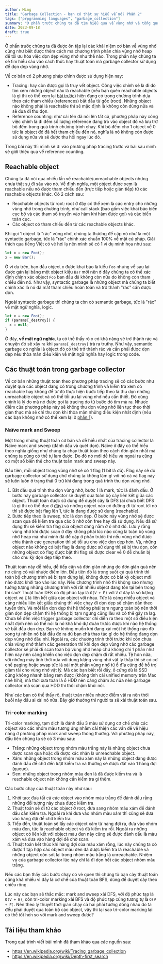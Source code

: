 ```yaml
---
author: Ming
title: "Garbage Collection - bạn có thật sự hiểu về nó? Phần 2"
tags: ["programming languages", "garbage_collection"]
summary: "Ở phần trước chúng ta đã tìm hiểu qua về vùng nhớ và tổng quan về garbage collection. Sang phần này chúng ta sẽ xem qua thuật toán mà garbage collector sử dụng để dọn vùng nhớ nhé."
date: 2023-09-18
draft: true
---
```


Ở phần trước chúng ta đã được ôn tập lại các khái niệm cơ bản về vùng nhớ cũng như biết được thêm cách mà chương trình phân chia vùng nhớ heap để tối ưu hóa việc dọn dẹp vùng nhớ như thế nào. Trong phần này chúng ta sẽ tìm hiểu sâu vào cách thức hay thuật toán mà garbage collector sử dụng để dọn dẹp vùng nhớ.

Về cơ bản có 2 phương pháp chính được sử dụng hiện nay:
* Tracing: hay còn được gọi là truy vết object. Công việc chính sẽ là đi dò tìm xem những object nào là reachable (nếu bạn quên reachable objects là gì thì có thể xem lại [bài trước](https://tekcatz.com/posts/garbage_collection/part_1/)) hiện đang có trong chương trình dựa theo các tham chiếu (references) bắt đầu từ gốc (root). Những object nào không phải là reachable thì sẽ mặc định là không còn dùng nữa và sẽ đưa đi thu dọn.
* Reference counting: như cái tên đã nói lên tất cả, phương pháp này công việc chính là đi đếm số lượng reference đang trỏ vào object đó và lưu trữ bộ đếm trong quá trình chương trình chạy. Khi bộ đếm cho 1 object về 0 tức là object đó đã hết tham chiếu đến nó, nghĩa là nó không còn được sử dụng nữa và sẽ được thu hồi ngay lúc đó.

Trong bài này thì mình sẽ đi vào phương pháp tracing trước và bài sau mình sẽ giới thiệu qua về reference counting.

## Reachable object

Chúng ta đã nói qua nhiều lần về reachable/unreachable objects nhưng chưa thật sự đi sâu vào nó. Về định nghĩa, một object được xem là reachable nếu nó được tham chiếu đến (trực tiếp hoặc gián tiếp) từ các reachable objects khác. Có 2 cách sau:
* Reachable objects từ root: root ở đây có thể xem là các entry cho những vùng nhớ trong chương trình, như call stack (bao gồm việc khai báo biến cục bộ và các tham số truyền vào hàm khi hàm được gọi) và các biến toàn cục.
* Các object có tham chiếu đến từ các reachable objects khác.

Khi gọi 1 object là "rác" vùng nhớ, chúng ta thường đề cập nó như là một syntactic garbage, tức là "rác" chính xác chuẩn 100% về mặt cú pháp. Giải thích qua tiếng Việt có vẻ hơi lạ nên mình sẽ có 1 ví dụ minh họa như sau:

```javascript
let x = new Foo();
x = new Bar();
```

Ở ví dụ trên, ban đầu object x được khai báo là kiểu `Foo` nhưng về sau lại được gán lại bằng một object kiểu `Bar` mới nên ở đây chúng ta có thể xác định chính xác object `Foo` ban đầu đã không còn nữa do không còn tham chiếu đến nó. Như vậy, syntactic garbage là những object mà chúng ta biết chính xác là nó đã mất tham chiếu hoàn toàn và trở thành "rác" cần được dọn.

Ngoài syntactic garbage thì chúng ta còn có semantic garbage, tức là "rác" về mặt ngữ nghĩa, logic.

```javascript
let x = new Foo();
if (params[_destroy]) {
  x = null;
}
```

Ở đây, **về mặt ngữ nghĩa**, ta có thể thấy rõ x có khả năng sẽ trở thành rác và chuyện đó sẽ xảy ra khi `params[_destroy]` trả ra truthy. Như vậy, semantic garbage có nghĩa là object đó có thể trở thành rác và cần phải được dọn dẹp nếu thỏa mãn điều kiện về mặt ngữ nghĩa hay logic trong code.

## Các thuật toán trong garbage collector

Về cơ bản những thuật toán theo phương pháp tracing sẽ có các bước như duyệt qua các object đang có trong chương trình và kiểm tra xem có reachable hay không để từ đó thực hiện bước tiếp theo là thu dọn những unreachable object và có thể tối ưu lại vùng nhớ nếu cần thiết. Đó cũng chính là lý do mà nó được gọi là tracing do từ bước dò tìm mà ra. Nhược điểm của phương pháp này sẽ không thu dọn vùng nhớ liên tục theo thời gian thực mà sẽ chỉ thu dọn khi thỏa mãn những điều kiện nhất định (nếu các bạn không nhớ có thể xem lại ở [phần 1](https://tekcatz.com/posts/garbage_collection/part_1/#gi%E1%BA%A3i-ph%C3%B3ng-v%C3%B9ng-nh%E1%BB%9B)).

### Naïve mark and Sweep

Một trong những thuật toán cơ bản và dễ hiểu nhất của tracing collector là Naïve mark and sweep (đánh dấu và quét dọn). Naïve ở đây có thể hiểu theo nghĩa giống như chúng ta chạy thuật toán theo cách đơn giản nhất mà chúng ta cũng có thể tự làm được. Do đó nó mới dễ hiểu và ngoài ra cũng có một số biến thể cho thuật toán mark and sweep này.

Đầu tiên, mỗi object trong vùng nhớ sẽ có 1 flag (1 bit là đủ). Flag này sẽ do garbage collector sử dụng chứ chúng ta không làm gì với nó cả và flag này sẽ luôn luôn ở trạng thái 0 trừ khi đang trong quá trình thu dọn vùng nhớ.

1. Bắt đầu quá trình thu dọn vùng nhớ, bước 1 là mark, tức là đánh dấu. Ở bước này garbage collector sẽ duyệt qua toàn bộ cây liên kết giữa các object. Thuật toán được sử dụng để duyệt cây là DFS (ai chưa biết DFS là gì thì có thể đọc ở [đây](https://en.wikipedia.org/wiki/Depth-first_search)) và những object nào có đường đi từ root tới nó thì sẽ được bật flag lên 1, tức là đang được sử dụng (reachable).
2. Bước tiếp theo là sweep, tức là dọn dẹp. Ở bước này vùng nhớ sẽ được scan qua để kiểm tra qua các ô nhớ còn free hay đã sử dụng. Nếu đã sử dụng thì sẽ kiểm tra flag của object đang nằm ở ô nhớ đó. Lưu ý rằng vùng nhớ khi được scan ở đây không phải lúc nào cũng là toàn bộ vùng nhớ heap mà như mình đã đề cập ở phần trước thì nếu vùng nhớ được chia thành các generation thì sẽ tối ưu cho việc dọn dẹp hơn. Và, những object nào không có bật flag là đang được sử dụng thì sẽ bị thu dọn, còn những object có flag được bật thì flag sẽ được clear về 0 để chuẩn bị cho chu kỳ dọn dẹp tiếp theo.

Thuật toán này dễ hiểu, dễ tiếp cận và đơn giản nhưng do đơn giản quá nên nó cũng có vài nhược điểm lớn. Đầu tiên đó là trong suốt cả quá trình thì toàn bộ chương trình sẽ bị tạm dừng lại, không được có bất kỳ object mới nào được khởi tạo vào lúc này. Nếu chương trình nhỏ thì không sao nhưng tưởng tượng những chương trình với rất nhiều object đang tồn tại bên trong thì sao? Thuật toán DFS có độ phức tạp là `O(V + E)` với `V` ở đây là số lượng object và `E` là liên kết giữa các object với nhau. Tức là càng nhiều object và càng nhiều liên kết giữa chúng thì việc chạy đi dọn dẹp sẽ chậm dần theo tuyến tính. Và mỗi lần dọn dẹp thì hệ thống phải tạm ngưng toàn bộ nên thời gian dọn dẹp chậm thì hệ thống bị tạm ngưng cũng lâu và có thể gây ra lag. Chưa kể đến việc trigger garbage collector chỉ diễn ra theo một số điều kiện nhất định nên có thể nói là nó khá khó dự đoán trước được khi nào hệ thống sẽ bắt đầu dọn dẹp. Bạn sẽ không muốn khi đang xài một hệ thống nào đó xong tự nhiên nó bắt đầu đơ ra dù bạn chả thao tác gì do hệ thống đang dọn dẹp vùng nhớ đâu nhỉ. Ngoài ra, các chương trình thời trước khi còn chưa chia vùng nhớ thành các generation thì khi dọn dẹp vùng nhớ các garbage collector sẽ phải đi scan toàn bộ vùng nhớ heap chứ không chỉ 1 phần như hiện nay nên càng khiến cho việc dọn dẹp chậm đi rất nhiều. Tệ hơn nữa, với những máy tính thời xưa với dung lượng vùng nhớ vật lý thấp thì sẽ có cơ chế paging hoặc swap tức là xài một phần vùng nhớ từ ổ đĩa cứng để hỗ trợ giảm tải cho vùng nhớ vật lý. Mà các bạn biết rồi đấy, ổ cứng dù là SSD cũng không nhanh bằng ram được (không tính cái unified memory trên Mac nhé hihi), mà thời xưa toàn là ổ HDD nên càng chậm ác nữa nên garbage collector mà scan qua HDD thì thôi chậm khỏi nói.

Như các bạn có thể thấy rõ, thuật toán nhiều nhược điểm vãi ra nên thời buổi này đâu ai xài nó nữa. Bây giờ thường thì người ta sẽ xài thuật toán sau.

### Tri-color marking

Tri-color marking, tạm dịch là đánh dấu 3 màu sử dụng cơ chế chia các object vào các nhóm màu tương ứng nhằm cải thiện các vấn đề về hiệu năng ở phương pháp mark and sweep thông thường. Với phương pháp này, đầu tiên chúng ta sẽ có 3 màu sau:
* Trắng: những object trong nhóm màu trắng này là những object chưa được scan qua hoặc đã được xác nhận là unreachable object.
* Xám: những object trong nhóm màu xám này là những object đang được đánh dấu để chờ đến lượt kiểm tra và thường sẽ được đặt vào 1 hàng đợi (queue).
* Đen: những object trong nhóm màu đen là đã được kiểm tra và là reachable object nên không cần kiểm tra gì thêm.

Các bước chạy của thuật toán này như sau:

1. Khởi tạo: đưa tất cả các object vào nhóm màu trắng để đánh dấu rằng những đối tượng này chưa được kiểm tra.
2. Thuật toán sẽ đi từ các object ở root, đưa sang nhóm màu xám để đánh dấu cần kiểm tra. Ngoài ra khi đưa vào nhóm màu xám thì cũng sẽ đưa vào hàng đợi để chờ kiểm tra.
3. Tiếp đến, thuật toán sẽ lấy các object xám từ hàng đợi ra, đưa vào nhóm màu đen, tức là reachable object và đã kiểm tra rồi. Ngoài ra những object có liên kết với object màu đen này cũng sẽ được đánh dấu là màu xám và đưa vào hàng đợi để chờ scan.
4. Thuật toán kết thúc khi hàng đợi của màu xám rỗng, lúc này chúng ta có được 1 tập hợp các object màu đen đã được kiểm tra là reachable và những object còn sót lại trong nhóm màu trắng là unreachable. Nhiệm vụ của garbage collector lúc này chỉ là đi dọn hết các object nhóm màu trắng.

Nếu các bạn thấy các bước chạy có vẻ quen thì chứng tỏ bạn cày thuật toán cũng khá nhiều vì đây là cơ chế của thuật toán BFS, dùng để duyệt cây theo chiều rộng.

Lúc này các bạn sẽ thắc mắc: mark and sweep xài DFS, với độ phức tạp là `O(V + E)`, còn tri-color marking xài BFS và độ phức tạp cũng tương tự là `O(V + E)`. Nên theo lý thuyết thời gian chạy cả hai phải tương đồng nhau do ta đều phải duyệt qua toàn bộ các object, vậy thì tại sao tri-color marking lại có thể tốt hơn so với mark and sweep được?

## Tài liệu tham khảo

Trong quá trình viết bài mình đã tham khảo qua các nguồn sau:
* https://en.wikipedia.org/wiki/Tracing_garbage_collection
* https://en.wikipedia.org/wiki/Depth-first_search

